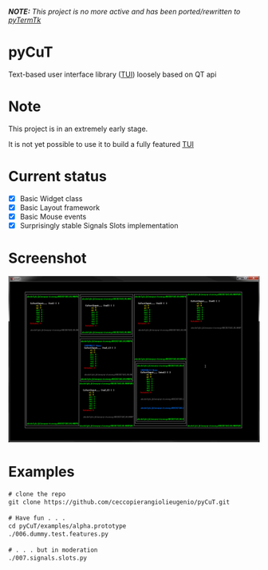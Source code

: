 ***NOTE:*** *This project is no more active and has been ported/rewritten to [pyTermTk](https://github.com/ceccopierangiolieugenio/pyTermTk)*

# pyCuT
Text-based user interface library ([TUI](https://en.wikipedia.org/wiki/Text-based_user_interface)) loosely based on QT api

# Note
This project is in an extremely early stage.

It is not yet possible to use it to build a fully featured [TUI](https://en.wikipedia.org/wiki/Text-based_user_interface)

# Current status
 - [x] Basic Widget class
 - [x] Basic Layout framework
 - [x] Basic Mouse events
 - [x] Surprisingly stable Signals Slots implementation

# Screenshot

![](https://raw.githubusercontent.com/ceccopierangiolieugenio/binaryRepo/master/pyCuT/pyCuT.001.gif)

# Examples
    # clone the repo
    git clone https://github.com/ceccopierangiolieugenio/pyCuT.git
    
    # Have fun . . .
    cd pyCuT/examples/alpha.prototype
    ./006.dummy.test.features.py
    
    # . . . but in moderation
    ./007.signals.slots.py
